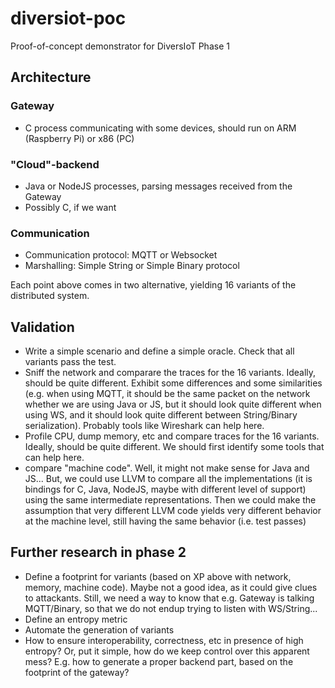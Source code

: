 # diversiot-poc
Proof-of-concept demonstrator for DiversIoT Phase 1

## Architecture

### Gateway
- C process communicating with some devices, should run on ARM (Raspberry Pi) or x86 (PC)

### "Cloud"-backend
- Java or NodeJS processes, parsing messages received from the Gateway
- Possibly C, if we want

### Communication
- Communication protocol: MQTT or Websocket
- Marshalling: Simple String or Simple Binary protocol

Each point above comes in two alternative, yielding 16 variants of the distributed system.

## Validation

- Write a simple scenario and define a simple oracle. Check that all variants pass the test.
- Sniff the network and comparare the traces for the 16 variants. Ideally, should be quite different. Exhibit some differences and some similarities (e.g. when using MQTT, it should be the same packet on the network whether we are using Java or JS, but it should look quite different when using WS, and it should look quite different between String/Binary serialization). Probably tools like Wireshark can help here.
- Profile CPU, dump memory, etc and compare traces for the 16 variants. Ideally, should be quite different. We should first identify some tools that can help here.
- compare "machine code". Well, it might not make sense for Java and JS... But, we could use LLVM to compare all the implementations (it is bindings for C, Java, NodeJS, maybe with different level of support) using the same intermediate representations. Then we could make the assumption that very different LLVM code yields very different behavior at the machine level, still having the same behavior (i.e. test passes)

## Further research in phase 2

- Define a footprint for variants (based on XP above with network, memory, machine code). Maybe not a good idea, as it could give clues to attackants. Still, we need a way to know that e.g. Gateway is talking MQTT/Binary, so that we do not endup trying to listen with WS/String...
- Define an entropy metric
- Automate the generation of variants
- How to ensure interoperability, correctness, etc in presence of high entropy? Or, put it simple, how do we keep control over this apparent mess? E.g. how to generate a proper backend part, based on the footprint of the gateway?
